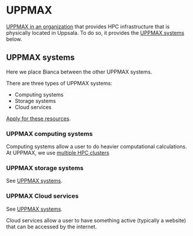 # UPPMAX

[UPPMAX in an organization](uppmax_as_an_organization.md)
that provides HPC infrastructure that is physically located in Uppsala.
To do so, it provides the [UPPMAX systems](uppmax_systems.md) below.

## UPPMAX systems

Here we place Bianca between the other UPPMAX systems.

There are three types of UPPMAX systems:

- Computing systems
- Storage systems
- Cloud services

[Apply for these resources](../getting_started/project_apply.md).

### UPPMAX computing systems

Computing systems allow a user to do heavier computational calculations.
At UPPMAX, we use [multiple HPC clusters](uppmax_cluster.md)

### UPPMAX storage systems

See [UPPMAX systems](uppmax_systems.md).

### UPPMAX Cloud services

See [UPPMAX systems](uppmax_systems.md).

Cloud services allow a user to have something active (typically a website)
that can be accessed by the internet.
